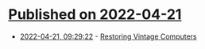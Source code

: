 # [Published on 2022-04-21](index.md)

* [2022-04-21, 09:29:22](https://news.ycombinator.com/item?id=31107446) - [Restoring Vintage Computers](https://www.curiousmarc.com/)
